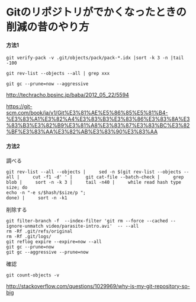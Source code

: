 # Gitのリポジトリがでかくなったときの削減の昔のやり方


#### 方法1

`git verify-pack -v .git/objects/pack/pack-*.idx |sort -k 3 -n |tail -100 `

`git rev-list --objects --all | grep xxx`

`git gc --prune=now --aggressive`


http://techracho.bpsinc.jp/baba/2012_05_22/5594

https://git-scm.com/book/ja/v1/Git%E3%81%AE%E5%86%85%E5%81%B4-%E3%83%A1%E3%82%A4%E3%83%B3%E3%83%86%E3%83%8A%E3%83%B3%E3%82%B9%E3%81%A8%E3%83%87%E3%83%BC%E3%82%BF%E3%83%AA%E3%82%AB%E3%83%90%E3%83%AA


#### 方法2

調べる


~~~
git rev-list --all --objects |     sed -n $(git rev-list --objects --all |     cut -f1 -d' ' |     git cat-file --batch-check |     grep blob |     sort -n -k 3 |     tail -n40 |     while read hash type size; do
echo -n "-e s/$hash/$size/p ";
done) |     sort -n -k1
~~~

削除する


~~~
git filter-branch -f  --index-filter 'git rm --force --cached --ignore-unmatch video/parasite-intro.avi'  -- --all
rm -Rf .git/refs/original
rm -Rf .git/logs/
git reflog expire --expire=now --all
git gc --prune=now
git gc --aggressive --prune=now
~~~

確認


~~~
git count-objects -v
~~~


http://stackoverflow.com/questions/1029969/why-is-my-git-repository-so-big

